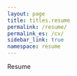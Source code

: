 ```yaml
---
layout: page
title: titles.resume
permalink: /resume/
permalink_es: /cv/
sidebar_link: true
namespace: resume
---
```


Resume